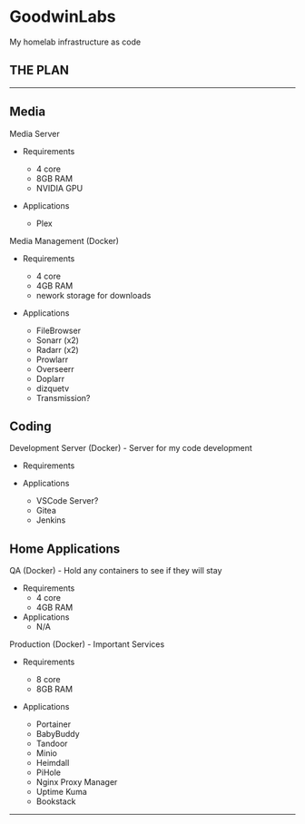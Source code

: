 # GoodwinLabs

My homelab infrastructure as code

## THE PLAN
---

## Media

Media Server
  * Requirements
    * 4 core
    * 8GB RAM
    * NVIDIA GPU

  * Applications
    * Plex

Media Management (Docker)
  * Requirements
    * 4 core
    * 4GB RAM
    * nework storage for downloads

  * Applications
    * FileBrowser
    * Sonarr (x2)
    * Radarr (x2)
    * Prowlarr
    * Overseerr
    * Doplarr
    * dizquetv
    * Transmission?

## Coding

Development Server (Docker) - Server for my code development
  * Requirements

  * Applications
    * VSCode Server?
    * Gitea
    * Jenkins


## Home Applications
QA (Docker) - Hold any containers to see if they will stay
  * Requirements
    * 4 core
    * 4GB RAM
  * Applications
    * N/A


Production (Docker) - Important Services
  * Requirements
    * 8 core
    * 8GB RAM

  * Applications
    * Portainer
    * BabyBuddy
    * Tandoor
    * Minio
    * Heimdall
    * PiHole
    * Nginx Proxy Manager
    * Uptime Kuma
    * Bookstack

---
